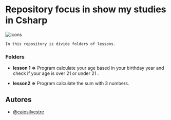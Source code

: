
# Repository focus in show my studies in Csharp

![icons](https://skills.thijs.gg/icons?i=c,&theme=light)

    In this repository is divide folders of lessons.

### Folders
* **lesson 1 =>** Program calculate your age based in your birthday year and check if your age is over 21 or under 21 .

* **lesson2 =>** Program calculate the sum with 3 numbers.

## Autores

- [@caiosilvestre](https://github.com/caiosilvestre/)

